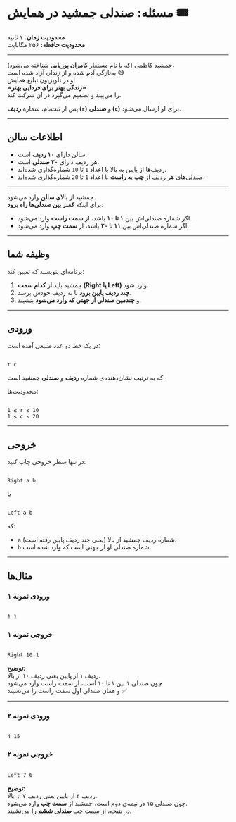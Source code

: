 # مسئله: صندلی جمشید در همایش 🎟️

**محدودیت زمان:** ۱ ثانیه  
**محدودیت حافظه:** ۲۵۶ مگابایت  

---

جمشید کاظمی (که با نام مستعار **کامران پوریایی** شناخته می‌شود)،  
به‌تازگی آدم شده و از زندان آزاد شده است 😅  
او در تلویزیون تبلیغ همایش  
**«زندگی بهتر برای فردایی بهتر»**  
را می‌بیند و تصمیم می‌گیرد در آن شرکت کند.

پس از ثبت‌نام، شماره **ردیف (`r`)** و **صندلی (`c`)** برای او ارسال می‌شود.

---

## اطلاعات سالن

- سالن دارای **۱۰ ردیف** است.  
- هر ردیف دارای **۲۰ صندلی** است.  
- ردیف‌ها از پایین به بالا با اعداد `1` تا `10` شماره‌گذاری شده‌اند.  
- صندلی‌های هر ردیف از **چپ به راست** با اعداد `1` تا `20` شماره‌گذاری شده‌اند.  

---

جمشید از **بالای سالن** وارد می‌شود.  
برای اینکه **کمتر بین صندلی‌ها راه برود**:

- اگر شماره صندلی‌اش بین **۱ تا ۱۰** باشد، از **سمت راست** وارد می‌شود.  
- اگر شماره صندلی‌اش بین **۱۱ تا ۲۰** باشد، از **سمت چپ** وارد می‌شود.

---

## وظیفه شما

برنامه‌ای بنویسید که تعیین کند:

1. جمشید باید از **کدام سمت (Right یا Left)** وارد شود.  
2. **چند ردیف پایین برود** تا به ردیف خودش برسد.  
3. و **چندمین صندلی از جهتی که وارد می‌شود** بنشیند.

---

## ورودی

در یک خط دو عدد طبیعی آمده است:

```

r c

```

که به ترتیب نشان‌دهنده‌ی شماره **ردیف** و **صندلی** جمشید است.

محدودیت‌ها:

```

1 ≤ r ≤ 10
1 ≤ c ≤ 20

```

---

## خروجی

در تنها سطر خروجی چاپ کنید:

```

Right a b

```
یا
```

Left a b

```

که:
- `a` شماره ردیف جمشید از بالا (یعنی چند ردیف پایین رفته است)،  
- `b` شماره صندلی او از جهتی است که وارد شده است.

---

## مثال‌ها

### ورودی نمونه ۱
```

1 1

```

### خروجی نمونه ۱
```

Right 10 1

```

**توضیح:**  
ردیف ۱ از پایین یعنی ردیف ۱۰ از بالا.  
چون صندلی ۱ بین ۱ تا ۱۰ است، از سمت راست وارد می‌شود  
و همان صندلی اول سمت راست را می‌نشیند ✅

---

### ورودی نمونه ۲
```

4 15

```

### خروجی نمونه ۲
```

Left 7 6

```

**توضیح:**  
ردیف ۴ از پایین یعنی ردیف ۷ از بالا.  
چون صندلی ۱۵ در نیمه‌ی دوم است، جمشید از **سمت چپ** وارد می‌شود.  
در نتیجه، از سمت چپ **صندلی ششم** را می‌نشیند.